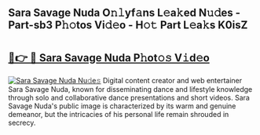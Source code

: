 ## Sara Savage Nuda O𝚗𝚕yf𝚊ns L𝚎a𝚔ed N𝚞𝚍es - Part-sb3 P𝚑𝚘tos Vi𝚍𝚎o - H𝚘𝚝 Part L𝚎a𝚔s K0isZ

# <h2><a href="http://kfe1ayd.oniu.top/?m=Sara+Savage+Nuda">🔗👉 🔴 Sara Savage Nuda P𝚑ot𝚘𝚜 V𝚒d𝚎o</a></h2>

[![Sara Savage Nuda Nu𝚍e𝚜](https://i.imgur.com/0qMVB7G.gif)](http://kfe1ayd.oniu.top/?m=Sara+Savage+Nuda)
Digital content creator and web entertainer Sara Savage Nuda, known for disseminating dance and lifestyle knowledge through solo and collaborative dance presentations and short videos. Sara Savage Nuda's public image is characterized by its warm and genuine demeanor, but the intricacies of his personal life remain shrouded in secrecy.  
